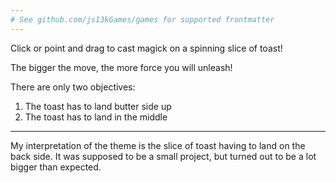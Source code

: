 ```yaml
---
# See github.com/js13kGames/games for supported frontmatter
---
```

Click or point and drag to cast magick on a spinning slice of toast!

The bigger the move, the more force you will unleash!

There are only two objectives:
1. The toast has to land butter side up
2. The toast has to land in the middle

---

My interpretation of the theme is the slice of toast having to land on the back side. It was supposed to be a small project, but turned out to be a lot bigger than expected.